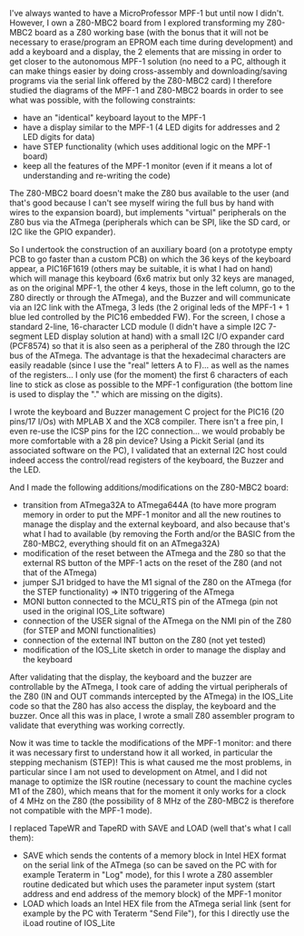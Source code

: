 I've always wanted to have a MicroProfessor MPF-1 but until now I didn't.
However, I own a Z80-MBC2 board from 
I explored transforming my Z80-MBC2 board as a Z80 working base (with the bonus that it will not be necessary to erase/program an EPROM each time during development) and add a keyboard and a display, the 2 elements that are missing in order to get closer to the autonomous MPF-1 solution (no need to a PC, although it can make things easier by doing cross-assembly and downloading/saving programs via the serial link offered by the Z80-MBC2 card)
I therefore studied the diagrams of the MPF-1 and Z80-MBC2 boards in order to see what was possible, with the following constraints:

- have an "identical" keyboard layout to the MPF-1
- have a display similar to the MPF-1 (4 LED digits for addresses and 2 LED digits for data)
- have STEP functionality (which uses additional logic on the MPF-1 board)
- keep all the features of the MPF-1 monitor (even if it means a lot of understanding and re-writing the code)

The Z80-MBC2 board doesn't make the Z80 bus available to the user (and that's good because I can't see myself wiring the full bus by hand with wires to the expansion board), but implements "virtual" peripherals on the Z80 bus via the ATmega (peripherals which can be SPI, like the SD card, or I2C like the GPIO expander).

So I undertook the construction of an auxiliary board (on a prototype empty PCB to go faster than a custom PCB) on which the 36 keys of the keyboard appear, a PIC16F1619 (others may be suitable, it is what I had on hand) which will manage this keyboard (6x6 matrix but only 32 keys are managed, as on the original MPF-1, the other 4 keys, those in the left column, go to the Z80 directly or through the ATmega), and the Buzzer and will communicate via an I2C link with the ATmega, 3 leds (the 2 original leds of the MPF-1 + 1 blue led controlled by the PIC16 embedded FW).
For the screen, I chose a standard 2-line, 16-character LCD module (I didn't have a simple I2C 7-segment LED display solution at hand) with a small I2C I/O expander card (PCF8574) so that it is also seen as a peripheral of the Z80 through the I2C bus of the ATmega.
The advantage is that the hexadecimal characters are easily readable (since I use the "real" letters A to F)... as well as the names of the registers...
I only use (for the moment) the first 6 characters of each line to stick as close as possible to the MPF-1 configuration (the bottom line is used to display the "." which are missing on the digits).

I wrote the keyboard and Buzzer management C project for the PIC16 (20 pins/17 I/Os) with MPLAB X and the XC8 compiler. There isn't a free pin, I even re-use the ICSP pins for the I2C connection... we would probably be more comfortable with a 28 pin device?
Using a Pickit Serial (and its associated software on the PC), I validated that an external I2C host could indeed access the control/read registers of the keyboard, the Buzzer and the LED.

And I made the following additions/modifications on the Z80-MBC2 board:
- transition from ATmega32A to ATmega644A (to have more program memory in order to put the MPF-1 monitor and all the new routines to manage the display and the external keyboard, and also because that's what I had to available (by removing the Forth and/or the BASIC from the Z80-MBC2, everything should fit on an ATmega32A)
- modification of the reset between the ATmega and the Z80 so that the external RS button of the MPF-1 acts on the reset of the Z80 (and not that of the ATmega)
- jumper SJ1 bridged to have the M1 signal of the Z80 on the ATmega (for the STEP functionality) => INT0 triggering of the ATmega
- MONI button connected to the MCU_RTS pin of the ATmega (pin not used in the original IOS_Lite software)
- connection of the USER signal of the ATmega on the NMI pin of the Z80 (for STEP and MONI functionalities)
- connection of the external INT button on the Z80 (not yet tested)
- modification of the IOS_Lite sketch in order to manage the display and the keyboard

After validating that the display, the keyboard and the buzzer are controllable by the ATmega, I took care of adding the virtual peripherals of the Z80 (IN and OUT commands intercepted by the ATmega) in the IOS_Lite code so that the Z80 has also access the display, the keyboard and the buzzer.
Once all this was in place, I wrote a small Z80 assembler program to validate that everything was working correctly.

Now it was time to tackle the modifications of the MPF-1 monitor: and there it was necessary first to understand how it all worked, in particular the stepping mechanism (STEP)!
This is what caused me the most problems, in particular since I am not used to development on Atmel, and I did not manage to optimize the ISR routine (necessary to count the machine cycles M1 of the Z80), which means that for the moment it only works for a clock of 4 MHz on the Z80 (the possibility of 8 MHz of the Z80-MBC2 is therefore not compatible with the MPF-1 mode).

I replaced TapeWR and TapeRD with SAVE and LOAD (well that's what I call them):
- SAVE which sends the contents of a memory block in Intel HEX format on the serial link of the ATmega (so can be saved on the PC with for example Teraterm in "Log" mode), for this I wrote a Z80 assembler routine dedicated but which uses the parameter input system (start address and end address of the memory block) of the MPF-1 monitor
- LOAD which loads an Intel HEX file from the ATmega serial link (sent for example by the PC with Teraterm "Send File"), for this I directly use the iLoad routine of IOS_Lite
